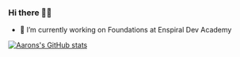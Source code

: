 ### Hi there 👋😄
- 🔭 I’m currently working on Foundations at Enspiral Dev Academy
<!--
**cherrycrush/cherrycrush** is a ✨ _special_ ✨ repository because its `README.md` (this file) appears on your GitHub profile.

Here are some ideas to get you started:

- 🔭 I’m currently working on ...
- 🌱 I’m currently learning ...
- 👯 I’m looking to collaborate on ...
- 🤔 I’m looking for help with ...
- 💬 Ask me about ...
- 📫 How to reach me: ...
- 😄 Pronouns: ...
- ⚡ Fun fact: ...
-->

[![Aarons's GitHub stats](https://github-readme-stats.vercel.app/api?username=cherrycrush)](https://github.com/cherrycrush/github-readme-stats)

